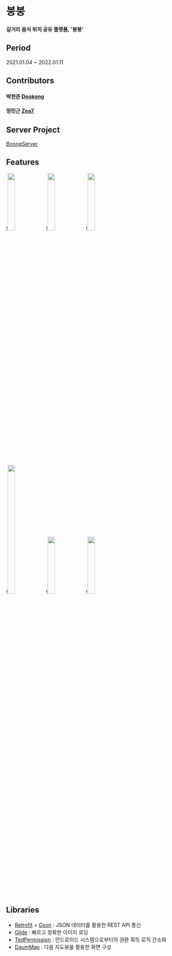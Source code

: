 # 붕붕

#### 길거리 음식 위치 공유 플랫폼, '붕붕'

## Period
2021.01.04 ~ 2022.01.11

## Contributors

#### 박현준 [Dookong](https://github.com/Dookong)
#### 정민근 [Zea7](https://github.com/Zea7)

## Server Project
[BoongServer](https://github.com/Dookong/BoongServer)

## Features
!<img src = "https://user-images.githubusercontent.com/6710663/148933558-a145cfaf-c20b-41ed-a363-a3010f4c05b2.jpg" width="20%" height="20%">
!<img src = "https://user-images.githubusercontent.com/6710663/148936861-bec4bf28-249c-4c83-a207-fe012c6176ae.jpg" width="20%" height="20%">
!<img src = "https://user-images.githubusercontent.com/6710663/148937721-151e5f6c-9311-4692-a817-3aee56d53e40.jpg" width="20%" height="20%">

!<img src = "https://user-images.githubusercontent.com/6710663/148936884-1c47b4b2-17f2-4c84-a1a8-d921327f8e70.jpg" width="20%" height="30%">
!<img src = "https://user-images.githubusercontent.com/6710663/148936887-e0f70564-b4f6-44d9-8bab-80e1a2cd00bb.jpg" width="20%" height="20%">
!<img src = "https://user-images.githubusercontent.com/6710663/148936892-53cbe6b4-2330-425f-8013-98298623742f.jpg" width="20%" height="20%">



## Libraries

- [Retrofit](https://square.github.io/retrofit/) + [Gson](https://github.com/google/gson) : JSON 데이터를 활용한 REST API 통신
- [Glide](https://github.com/bumptech/glide) : 빠르고 정확한 이미지 로딩
- [TedPermission](https://github.com/ParkSangGwon/TedPermission) : 안드로이드 시스템으로부터의 권환 획득 로직 간소화
- [DaumMap](https://www.ncloud.com/product/applicationService/maps) : 다음 지도뷰를 활용한 화면 구성
